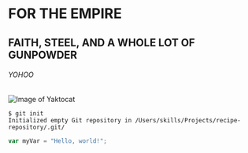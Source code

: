 # FOR THE EMPIRE
## FAITH, STEEL, AND A WHOLE LOT OF GUNPOWDER
###### YOHOO

![Image of Yaktocat](https://octodex.github.com/images/yaktocat.png)

```
$ git init
Initialized empty Git repository in /Users/skills/Projects/recipe-repository/.git/
```
``` javascript
var myVar = "Hello, world!";
```
